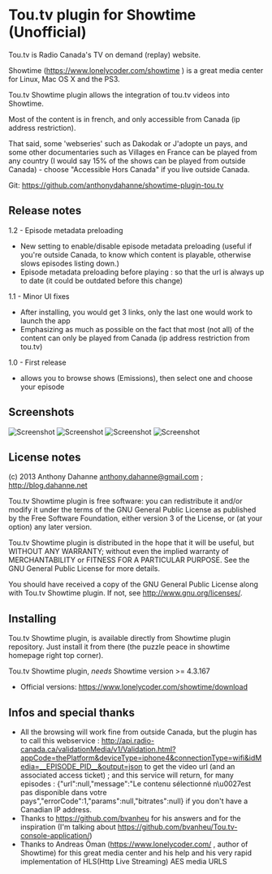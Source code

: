 Tou.tv plugin for Showtime (Unofficial)
============================

Tou.tv is Radio Canada's TV on demand (replay) website.

Showtime (https://www.lonelycoder.com/showtime ) is a great media center for Linux, Mac OS X and the PS3.

Tou.tv Showtime plugin allows the integration of tou.tv videos into Showtime.

Most of the content is in french, and only accessible from Canada (ip address restriction).

That said, some 'webseries' such as Dakodak or J'adopte un pays, and some other documentaries such as Villages en France can be played from any country (I would say 15% of the shows can be played from outside Canada) - choose "Accessible Hors Canada" if you live outside Canada.


Git: https://github.com/anthonydahanne/showtime-plugin-tou.tv

## Release notes

1.2 - Episode metadata preloading
-  New setting to enable/disable episode metadata preloading (useful if you're outside Canada, to know which content is playable, otherwise slows episodes listing down.)
-  Episode metadata preloading before playing : so that the url is always up to date (it could be outdated before this change)


1.1 - Minor UI fixes
-  After installing, you would get 3 links, only the last one would work to launch the app
-  Emphasizing as much as possible on the fact that most (not all) of the content can only be played from Canada (ip address restriction from tou.tv)

1.0 - First release

-  allows you to browse shows (Emissions), then select one and choose your episode

## Screenshots

![Screenshot](https://raw.github.com/anthonydahanne/showtime-plugin-tou.tv/master/screenshots/tou.tv-homescreen.png "home")
![Screenshot](https://raw.github.com/anthonydahanne/showtime-plugin-tou.tv/master/screenshots/tou.tv-list-of-shows.png "list of shows")
![Screenshot](https://raw.github.com/anthonydahanne/showtime-plugin-tou.tv/master/screenshots/tou.tv-list-of-categories.png "list of categories")
![Screenshot](https://raw.github.com/anthonydahanne/showtime-plugin-tou.tv/master/screenshots/tou.tv-list-of-episodes.png "list of episodes")

## License notes

(c) 2013 Anthony Dahanne [anthony.dahanne@gmail.com](mailto:anthony.dahanne@gmail.com) ; http://blog.dahanne.net


Tou.tv Showtime plugin is free software: you can redistribute it and/or modify
it under the terms of the GNU General Public License as published by
the Free Software Foundation, either version 3 of the License, or
(at your option) any later version.

Tou.tv Showtime plugin is distributed in the hope that it will be useful,
but WITHOUT ANY WARRANTY; without even the implied warranty of
MERCHANTABILITY or FITNESS FOR A PARTICULAR PURPOSE.  See the
GNU General Public License for more details.

You should have received a copy of the GNU General Public License
along with Tou.tv Showtime plugin.  If not, see http://www.gnu.org/licenses/.

## Installing

Tou.tv Showtime plugin, is available directly from Showtime plugin repository. Just install it from there (the puzzle peace in showtime homepage right top corner).

Tou.tv Showtime plugin, *needs* Showtime version >= 4.3.167

- Official versions: https://www.lonelycoder.com/showtime/download

## Infos and special thanks

-  All the browsing will work fine from outside Canada, but the plugin has to call this webservice : http://api.radio-canada.ca/validationMedia/v1/Validation.html?appCode=thePlatform&deviceType=iphone4&connectionType=wifi&idMedia=__EPISODE_PID__&output=json to get the video url (and an associated access ticket) ; and this service will return, for many episodes : {"url":null,"message":"Le contenu sélectionné n\u0027est pas disponible dans votre pays","errorCode":1,"params":null,"bitrates":null} if you don't have a Canadian IP address.
-  Thanks to https://github.com/bvanheu for his answers and for the inspiration (I'm talking  about https://github.com/bvanheu/Tou.tv-console-application/)
-  Thanks to Andreas Öman (https://www.lonelycoder.com/ , author of Showtime) for this great media center and his help and his very rapid implementation of HLS(Http Live Streaming) AES media URLS
